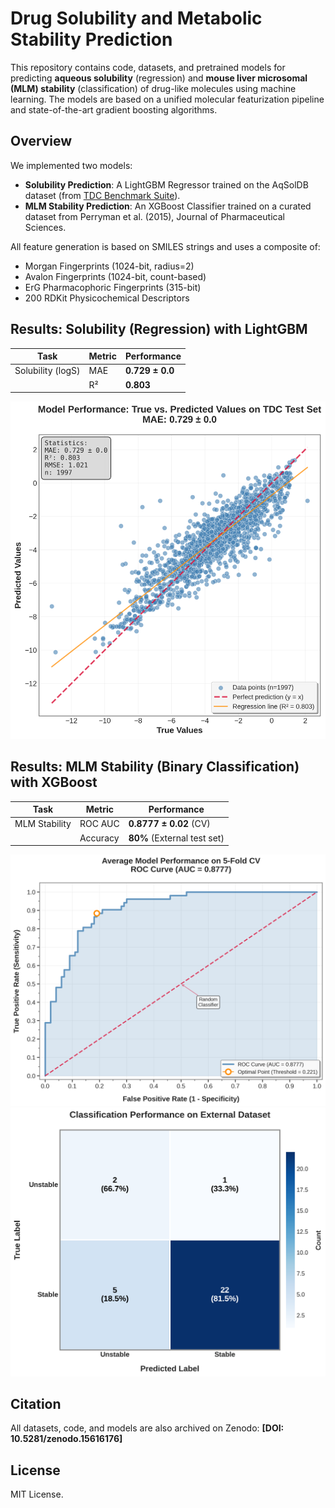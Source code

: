 # Drug Solubility and Metabolic Stability Prediction

This repository contains code, datasets, and pretrained models for predicting **aqueous solubility** (regression) and **mouse liver microsomal (MLM) stability** (classification) of drug-like molecules using machine learning. The models are based on a unified molecular featurization pipeline and state-of-the-art gradient boosting algorithms.

## Overview

We implemented two models:

- **Solubility Prediction**: A LightGBM Regressor trained on the AqSolDB dataset (from [TDC Benchmark Suite](https://tdcommons.ai)).
- **MLM Stability Prediction**: An XGBoost Classifier trained on a curated dataset from Perryman et al. (2015), Journal of Pharmaceutical Sciences.

All feature generation is based on SMILES strings and uses a composite of:
- Morgan Fingerprints (1024-bit, radius=2)
- Avalon Fingerprints (1024-bit, count-based)
- ErG Pharmacophoric Fingerprints (315-bit)
- 200 RDKit Physicochemical Descriptors

## Results: Solubility (Regression) with LightGBM

| Task                | Metric      | Performance                   |
|---------------------|-------------|--------------------------------|
| Solubility (logS)   | MAE         | **0.729 ± 0.0**              |
|                     | R²          | **0.803**                      |

![true vs predicted values](images/true_vs_predicted_values.png)

## Results: MLM Stability (Binary Classification) with XGBoost
| Task                | Metric      | Performance                   |
|---------------------|-------------|--------------------------------|
| MLM Stability       | ROC AUC     | **0.8777 ± 0.02** (CV)         |
|                     | Accuracy    | **80%** (External test set)  |

![roc curve](images/roc_curve.png)
![confusion matrix](images/confusion_matrix.png)

## Citation

All datasets, code, and models are also archived on Zenodo:
**\[DOI: 10.5281/zenodo.15616176]**

## License

MIT License.
